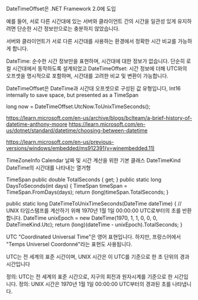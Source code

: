 DateTimeOffset은 .NET Framework 2.0에 도입

예를 들어, 서로 다른 시간대에 있는 서버와 클라이언트 간의 시간을 일관성 있게 유지하려면 단순한 시간 정보만으로는 충분하지 않았습니다.


서버와 클라이언트가 서로 다른 시간대를 사용하는 환경에서 정확한 시간 비교를 가능하게 합니다.


DateTime: 순수한 시간 정보만을 표현하며, 시간대에 대한 정보가 없습니다.
    단순히 로컬 시간대에서 동작하도록 설계되었고
DateTimeOffset: 시간 정보에 더해 UTC와의 오프셋을 명시적으로 포함하며, 시간대를 고려한 비교 및 변환이 가능합니다.


DateTimeOffset은 DateTime과 시간대 오프셋으로 구성된 값 유형입니다,
    Int16 internally to save space, but presented as a TimeSpan


long now = DateTimeOffset.UtcNow.ToUnixTimeSeconds();

https://learn.microsoft.com/en-us/archive/blogs/bclteam/a-brief-history-of-datetime-anthony-moore
https://learn.microsoft.com/en-us/dotnet/standard/datetime/choosing-between-datetime


https://learn.microsoft.com/en-us/previous-versions/windows/embedded/ms912391(v=winembedded.11)

TimeZoneInfo
Calendar	날짜 및 시간 계산을 위한 기본 클래스
DateTimeKind	DateTime의 시간대를 나타내는 열거형

TimeSpan
    public double TotalSeconds { get; }
public static long DaysToSeconds(int days)
{
    TimeSpan timeSpan = TimeSpan.FromDays(days);
    return (long)timeSpan.TotalSeconds;
}


public static long DateTimeToUnixTimeSeconds(DateTime dateTime)
{
    // UNIX 타임스탬프를 계산하기 위해 1970년 1월 1일 00:00:00 UTC로부터의 초를 반환합니다.
    DateTime unixEpoch = new DateTime(1970, 1, 1, 0, 0, 0, DateTimeKind.Utc);
    return (long)(dateTime - unixEpoch).TotalSeconds;
}


UTC
"Coordinated Universal Time"은 영어 표현입니다.
하지만, 프랑스어에서 "Temps Universel Coordonné"라는 표현도 사용됩니다.

UTC는 전 세계의 표준 시간이며, UNIX 시간은 이 UTC를 기준으로 한 초 단위의 경과 시간입니다

정의: UTC는 전 세계의 표준 시간으로, 지구의 회전과 원자시계를 기준으로 한 시간입니다.
정의: UNIX 시간은 1970년 1월 1일 00:00:00 UTC부터의 경과된 초를 나타냅니다.
